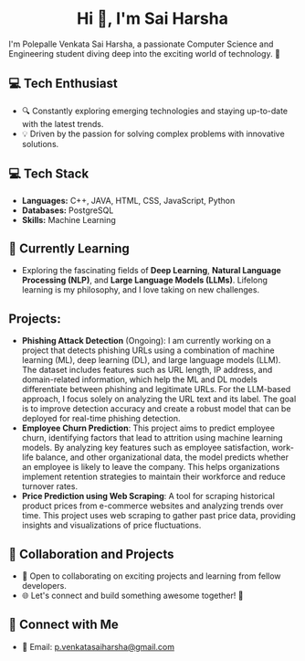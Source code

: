 <h1 align="center">Hi 👋, I'm Sai Harsha</h1>

<!--
**Venkata-Sai-Harsha/Venkata-Sai-Harsha** is a ✨ _special_ ✨ repository because its `README.md` (this file) appears on your GitHub profile.

Here are some ideas to get you started:

- 🔭 I’m currently working on ...
- 🌱 I’m currently learning ...
- 👯 I’m looking to collaborate on ...
- 🤔 I’m looking for help with ...
- 💬 Ask me about ...
- 📫 How to reach me: ...
- 😄 Pronouns: ...
- ⚡ Fun fact: ...
-->



I'm Polepalle Venkata Sai Harsha, a passionate Computer Science and Engineering student diving deep into the exciting world of technology. 🚀

## 💻 Tech Enthusiast  
- 🔍 Constantly exploring emerging technologies and staying up-to-date with the latest trends.  
- 💡 Driven by the passion for solving complex problems with innovative solutions.

## 💻 Tech Stack  
- **Languages:** C++, JAVA, HTML, CSS, JavaScript, Python  
- **Databases:** PostgreSQL  
- **Skills:** Machine Learning

## 🌱 Currently Learning  
- Exploring the fascinating fields of **Deep Learning**, **Natural Language Processing (NLP)**, and **Large Language Models (LLMs)**. Lifelong learning is my philosophy, and I love taking on new challenges.

## Projects:
- **Phishing Attack Detection** (Ongoing): I am currently working on a project that detects phishing URLs using a combination of machine learning (ML), deep learning (DL), and large language models (LLM). The dataset includes features such as URL length, IP address, and domain-related information, which help the ML and DL models differentiate between phishing and legitimate URLs. For the LLM-based approach, I focus solely on analyzing the URL text and its label. The goal is to improve detection accuracy and create a robust model that can be deployed for real-time phishing detection.
- **Employee Churn Prediction**: This project aims to predict employee churn, identifying factors that lead to attrition using machine learning models. By analyzing key features such as employee satisfaction, work-life balance, and other organizational data, the model predicts whether an employee is likely to leave the company. This helps organizations implement retention strategies to maintain their workforce and reduce turnover rates.
- **Price Prediction using Web Scraping**: A tool for scraping historical product prices from e-commerce websites and analyzing trends over time. This project uses web scraping to gather past price data, providing insights and visualizations of price fluctuations.


## 🤝 Collaboration and Projects  
- 👥 Open to collaborating on exciting projects and learning from fellow developers.  
- 🌐 Let's connect and build something awesome together! 🚀

## 🔗 Connect with Me  
- 📧 Email: [p.venkatasaiharsha@gmail.com](mailto:p.venkatasaiharsha@gmail.com)






